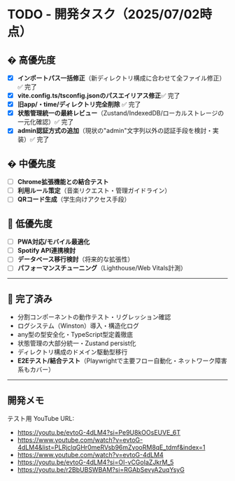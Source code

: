 # TODO - 開発タスク（2025/07/02時点）

## � 高優先度

- [x] **インポートパス一括修正**（新ディレクトリ構成に合わせて全ファイル修正）✅ 完了
- [x] **vite.config.ts/tsconfig.jsonのパスエイリアス修正**✅ 完了
- [x] **旧app/・time/ディレクトリ完全削除** ✅ 完了
- [x] **状態管理統一の最終レビュー**（Zustand/IndexedDB/ローカルストレージの一元化確認）✅ 完了
- [x] **admin認証方式の追加**（現状の"admin"文字列以外の認証手段を検討・実装）✅ 完了

## � 中優先度

- [ ] **Chrome拡張機能との結合テスト**
- [ ] **利用ルール策定**（音楽リクエスト・管理ガイドライン）
- [ ] **QRコード生成**（学生向けアクセス手段）

## 🔵 低優先度

- [ ] **PWA対応/モバイル最適化**
- [ ] **Spotify API連携検討**
- [ ] **データベース移行検討**（将来的な拡張性）
- [ ] **パフォーマンスチューニング**（Lighthouse/Web Vitals計測）

---

## 🎉 完了済み

- 分割コンポーネントの動作テスト・リグレッション確認
- ログシステム（Winston）導入・構造化ログ
- any型の型安全化・TypeScript型定義徹底
- 状態管理の大部分統一・Zustand persist化
- ディレクトリ構成のドメイン駆動型移行
- **E2Eテスト/結合テスト**（Playwrightで主要フロー自動化・ネットワーク障害系もカバー）

---

## 開発メモ

テスト用 YouTube URL:

- https://youtu.be/evtoG-4dLM4?si=Pe9U8kOOsEUVE_6T
- https://www.youtube.com/watch?v=evtoG-4dLM4&list=PLRjclqGHr0meRVsb96mZyooRM8qE_tdmf&index=1
- https://www.youtube.com/watch?v=evtoG-4dLM4
- https://youtu.be/evtoG-4dLM4?si=OI-vCGoIaZJkrM_5
- https://youtu.be/r2BbUBSWBAM?si=RGAbSevyA2uqYsyG
